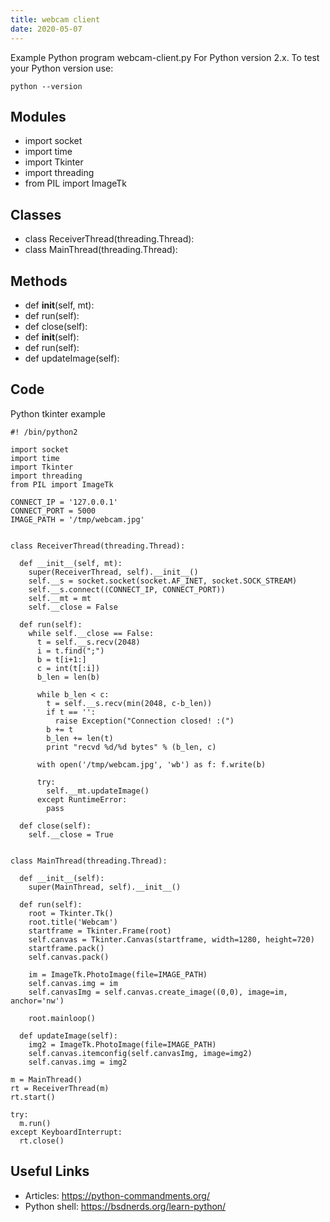 ```yaml
---
title: webcam client
date: 2020-05-07
---
```

Example Python program webcam-client.py
For Python version 2.x.
To test your Python version use:

    python --version

## Modules

* import socket
* import time
* import Tkinter
* import threading
* from PIL import ImageTk

## Classes

* class ReceiverThread(threading.Thread):
* class MainThread(threading.Thread):

## Methods

*   def __init__(self, mt):
*   def run(self):
*   def close(self):
*   def __init__(self):
*   def run(self):
*   def updateImage(self):

## Code

Python tkinter example

    #! /bin/python2
    
    import socket
    import time
    import Tkinter
    import threading
    from PIL import ImageTk
    
    CONNECT_IP = '127.0.0.1'
    CONNECT_PORT = 5000
    IMAGE_PATH = '/tmp/webcam.jpg'
    
    
    class ReceiverThread(threading.Thread):
    
      def __init__(self, mt):
        super(ReceiverThread, self).__init__()
        self.__s = socket.socket(socket.AF_INET, socket.SOCK_STREAM)
        self.__s.connect((CONNECT_IP, CONNECT_PORT))
        self.__mt = mt
        self.__close = False
    
      def run(self):
        while self.__close == False:
          t = self.__s.recv(2048)
          i = t.find(";")
          b = t[i+1:]
          c = int(t[:i])
          b_len = len(b)
    
          while b_len < c:
            t = self.__s.recv(min(2048, c-b_len))
            if t == '':
              raise Exception("Connection closed! :(")
            b += t
            b_len += len(t)
            print "recvd %d/%d bytes" % (b_len, c)
    
          with open('/tmp/webcam.jpg', 'wb') as f: f.write(b)
    
          try:
            self.__mt.updateImage()
          except RuntimeError:
            pass
    
      def close(self):
        self.__close = True
    
    
    class MainThread(threading.Thread):
    
      def __init__(self):
        super(MainThread, self).__init__()
    
      def run(self):
        root = Tkinter.Tk()
        root.title('Webcam')
        startframe = Tkinter.Frame(root)
        self.canvas = Tkinter.Canvas(startframe, width=1280, height=720)
        startframe.pack()
        self.canvas.pack()
    
        im = ImageTk.PhotoImage(file=IMAGE_PATH)
        self.canvas.img = im
        self.canvasImg = self.canvas.create_image((0,0), image=im, anchor='nw')
    
        root.mainloop()
    
      def updateImage(self):
        img2 = ImageTk.PhotoImage(file=IMAGE_PATH)
        self.canvas.itemconfig(self.canvasImg, image=img2)
        self.canvas.img = img2
    
    m = MainThread()
    rt = ReceiverThread(m)
    rt.start()
    
    try:
      m.run()
    except KeyboardInterrupt:
      rt.close()

## Useful Links

- Articles: https://python-commandments.org/
- Python shell: https://bsdnerds.org/learn-python/
